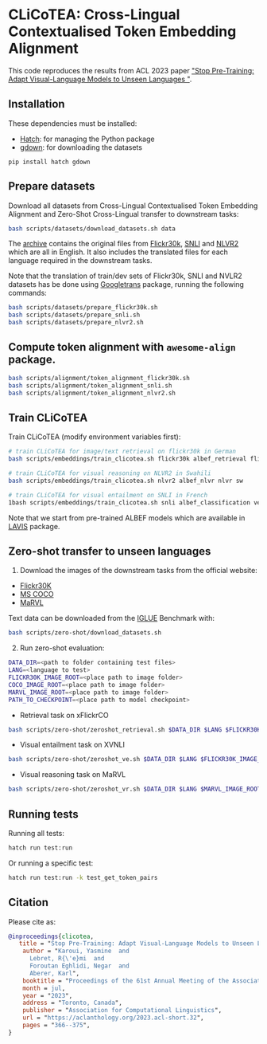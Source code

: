 # CLiCoTEA: Cross-Lingual Contextualised Token Embedding Alignment

This code reproduces the results from ACL 2023 paper ["Stop Pre-Training: Adapt Visual-Language Models to Unseen Languages "](https://arxiv.org/abs/2306.16774).

## Installation
These dependencies must be installed:
- [Hatch](https://hatch.pypa.io/): for managing the Python package
- [gdown](https://pypi.org/project/gdown/): for downloading the datasets
```
pip install hatch gdown
```

## Prepare datasets

Download all datasets from Cross-Lingual Contextualised Token Embedding Alignment and Zero-Shot Cross-Lingual transfer to downstream tasks:
```bash
bash scripts/datasets/download_datasets.sh data
```
The [archive](https://drive.google.com/file/d/1qG3smKmz6l9BDwTxOwjcWhT4IGh4jIfB/view?usp=sharing) contains the original files from [Flickr30k](https://shannon.cs.illinois.edu/DenotationGraph/), [SNLI](https://huggingface.co/datasets/snli) and [NLVR2](https://github.com/lil-lab/nlvr/tree/master/nlvr2) which are all in English.
It also includes the translated files for each language required in the downstream tasks.

Note that the translation of train/dev sets of Flickr30k, SNLI and NVLR2 datasets has be done using [Googletrans](https://py-googletrans.readthedocs.io/en/latest/) package, running the following commands:
```bash
bash scripts/datasets/prepare_flickr30k.sh
bash scripts/datasets/prepare_snli.sh
bash scripts/datasets/prepare_nlvr2.sh
```

## Compute token alignment with `awesome-align` package.

```bash
bash scripts/alignment/token_alignment_flickr30k.sh
bash scripts/alignment/token_alignment_snli.sh
bash scripts/alignment/token_alignment_nlvr2.sh
```

## Train CLiCoTEA

Train CLiCoTEA (modify environment variables first):
```bash
# train CLiCoTEA for image/text retrieval on flickr30k in German
bash scripts/embeddings/train_clicotea.sh flickr30k albef_retrieval flickr de

# train CLiCoTEA for visual reasoning on NLVR2 in Swahili
bash scripts/embeddings/train_clicotea.sh nlvr2 albef_nlvr nlvr sw

# train CLiCoTEA for visual entailment on SNLI in French
1bash scripts/embeddings/train_clicotea.sh snli albef_classification ve fr
```
Note that we start from pre-trained ALBEF models which are available in [LAVIS](https://github.com/salesforce/LAVIS) package.

## Zero-shot transfer to unseen languages

1. Download the images of the downstream tasks from the official website:
- [Flickr30K](https://www.kaggle.com/hsankesara/flickr-image-dataset)
- [MS COCO](https://cocodataset.org/#download)
- [MaRVL](https://borealisdata.ca/dataset.xhtml?persistentId=doi:10.5683/SP3/42VZ4P)

Text data can be downloaded from the [IGLUE](https://github.com/e-bug/iglue) Benchmark with:
```bash
bash scripts/zero-shot/download_datasets.sh
```

2. Run zero-shot evaluation:
```bash
DATA_DIR=<path to folder containing test files>
LANG=<language to test>
FLICKR30K_IMAGE_ROOT=<place path to image folder>
COCO_IMAGE_ROOT=<place path to image folder>
MARVL_IMAGE_ROOT=<place path to image folder>
PATH_TO_CHECKPOINT=<place path to model checkpoint>
```
- Retrieval task on xFlickrCO

```bash
bash scripts/zero-shot/zeroshot_retrieval.sh $DATA_DIR $LANG $FLICKR30K_IMAGE_ROOT $COCO_IMAGE_ROOT $PATH_TO_CHECKPOINT
```

- Visual entailment task on XVNLI

```bash
bash scripts/zero-shot/zeroshot_ve.sh $DATA_DIR $LANG $FLICKR30K_IMAGE_ROOT $PATH_TO_CHECKPOINT
```

- Visual reasoning task on MaRVL

```bash
bash scripts/zero-shot/zeroshot_vr.sh $DATA_DIR $LANG $MARVL_IMAGE_ROOT $PATH_TO_CHECKPOINT
```

## Running tests

Running all tests:
```bash
hatch run test:run
```

Or running a specific test:
```bash
hatch run test:run -k test_get_token_pairs
```

## Citation

Please cite as:

```bibtex
@inproceedings{clicotea,
   title = "Stop Pre-Training: Adapt Visual-Language Models to Unseen Languages",
    author = "Karoui, Yasmine  and
      Lebret, R{\'e}mi  and
      Foroutan Eghlidi, Negar  and
      Aberer, Karl",
    booktitle = "Proceedings of the 61st Annual Meeting of the Association for Computational Linguistics (Volume 2: Short Papers)",
    month = jul,
    year = "2023",
    address = "Toronto, Canada",
    publisher = "Association for Computational Linguistics",
    url = "https://aclanthology.org/2023.acl-short.32",
    pages = "366--375",
}
```
